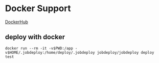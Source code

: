 # Docker Support

[DockerHub](https://hub.docker.com/r/jobdeploy/jobdeploy/tags)

## deploy with docker
```
docker run --rm -it -v$PWD:/app -v$HOME/.jobdeploy:/home/deploy/.jobdeploy jobdeploy/jobdeploy deploy test
```








